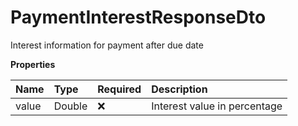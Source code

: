 # PaymentInterestResponseDto

Interest information for payment after due date

**Properties**

| Name  | Type   | Required | Description                  |
| :---- | :----- | :------- | :--------------------------- |
| value | Double | ❌       | Interest value in percentage |

<!-- This file was generated by liblab | https://liblab.com/ -->
